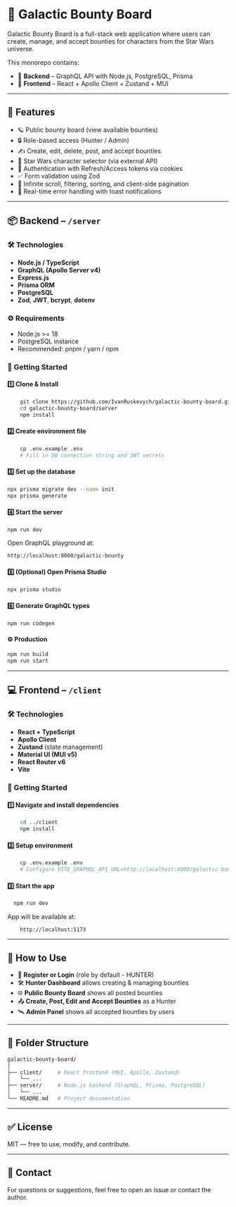 # 🌌 Galactic Bounty Board

Galactic Bounty Board is a full-stack web application where users can create, manage, and accept bounties for characters
from the Star Wars universe.

This monorepo contains:

- 🧠 **Backend** – GraphQL API with Node.js, PostgreSQL, Prisma
- 🎨 **Frontend** – React + Apollo Client + Zustand + MUI

---

## 🔧 Features

- 🪐 Public bounty board (view available bounties)
- 🔒 Role-based access (Hunter / Admin)
- ✍️ Create, edit, delete, post, and accept bounties
- 🌌 Star Wars character selector (via external API)
- 🔐 Authentication with Refresh/Access tokens via cookies
- ✅ Form validation using Zod
- 🔄 Infinite scroll, filtering, sorting, and client-side pagination
- 📢 Real-time error handling with toast notifications

---

## 📦 Backend – `/server`

### 🛠 Technologies

- **Node.js / TypeScript**
- **GraphQL (Apollo Server v4)**
- **Express.js**
- **Prisma ORM**
- **PostgreSQL**
- **Zod**, **JWT**, **bcrypt**, **dotenv**

### ⚙️ Requirements

- Node.js >= 18
- PostgreSQL instance
- Recommended: pnpm / yarn / npm

### 🚀 Getting Started

#### 1️⃣ Clone & Install

```bash
    git clone https://github.com/IvanRuskevych/galactic-bounty-board.git
    cd galactic-bounty-board/server
    npm install
```

#### 2️⃣ Create environment file

```bash
    cp .env.example .env
    # Fill in DB connection string and JWT secrets
```

#### 3️⃣ Set up the database

```bash
npx prisma migrate dev --name init
npx prisma generate
```

#### 4️⃣ Start the server

```bash
npm run dev
```

Open GraphQL playground at:

```
http://localhost:8000/galactic-bounty
```

#### 5️⃣ (Optional) Open Prisma Studio

```bash
npx prisma studio
```

#### 6️⃣ Generate GraphQL types

```bash
npm run codegen
```

#### ⚙️ Production

```bash
npm run build
npm run start
```

---

## 💻 Frontend – `/client`

### 🛠 Technologies

- **React + TypeScript**
- **Apollo Client**
- **Zustand** (state management)
- **Material UI (MUI v5)**
- **React Router v6**
- **Vite**

### 🚀 Getting Started

#### 1️⃣ Navigate and install dependencies

```bash
    cd ../client
    npm install
```

#### 2️⃣ Setup environment

```bash
    cp .env.example .env
    # Configure VITE_GRAPHQL_API_URL=http://localhost:8000/galactic-bounty
```

#### 3️⃣ Start the app

```bash
  npm run dev
```

App will be available at:

```
    http://localhost:5173
```

---

## 🧪 How to Use

- 🔐 **Register or Login** (role by default - HUNTER)
- 🛠 **Hunter Dashboard** allows creating & managing bounties
- 🌐 **Public Bounty Board** shows all posted bounties
- 📤 **Create, Post, Edit and Accept Bounties** as a Hunter
- 🛰 **Admin Panel** shows all accepted bounties by users

---

## 🧱 Folder Structure

```bash
galactic-bounty-board/
│
├── client/     # React frontend (MUI, Apollo, Zustand)
│   └── ...
├── server/     # Node.js backend (GraphQL, Prisma, PostgreSQL)
│   └── ...
└── README.md   # Project documentation
```

---

## ✅ License

MIT — free to use, modify, and contribute.

---

## 📩 Contact

For questions or suggestions, feel free to open an issue or contact the author.
